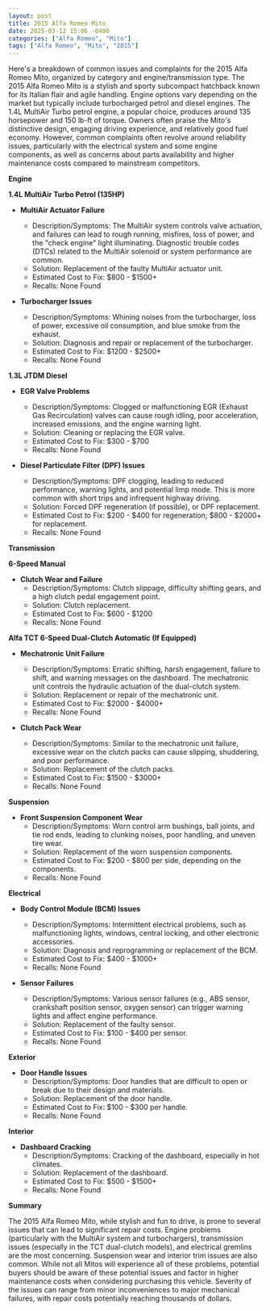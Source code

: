 ```yaml
---
layout: post
title: 2015 Alfa Romeo Mito
date: 2025-03-12 15:06 -0400
categories: ["Alfa Romeo", "Mito"]
tags: ["Alfa Romeo", "Mito", "2015"]
---
```

Here's a breakdown of common issues and complaints for the 2015 Alfa Romeo Mito, organized by category and engine/transmission type. The 2015 Alfa Romeo Mito is a stylish and sporty subcompact hatchback known for its Italian flair and agile handling. Engine options vary depending on the market but typically include turbocharged petrol and diesel engines. The 1.4L MultiAir Turbo petrol engine, a popular choice, produces around 135 horsepower and 150 lb-ft of torque. Owners often praise the Mito's distinctive design, engaging driving experience, and relatively good fuel economy. However, common complaints often revolve around reliability issues, particularly with the electrical system and some engine components, as well as concerns about parts availability and higher maintenance costs compared to mainstream competitors.

**Engine**

**1.4L MultiAir Turbo Petrol (135HP)**

*   **MultiAir Actuator Failure**
    *   Description/Symptoms: The MultiAir system controls valve actuation, and failures can lead to rough running, misfires, loss of power, and the "check engine" light illuminating. Diagnostic trouble codes (DTCs) related to the MultiAir solenoid or system performance are common.
    *   Solution: Replacement of the faulty MultiAir actuator unit.
    *   Estimated Cost to Fix: $800 - $1500+
    *   Recalls: None Found

*   **Turbocharger Issues**
    *   Description/Symptoms: Whining noises from the turbocharger, loss of power, excessive oil consumption, and blue smoke from the exhaust.
    *   Solution: Diagnosis and repair or replacement of the turbocharger.
    *   Estimated Cost to Fix: $1200 - $2500+
    *   Recalls: None Found

**1.3L JTDM Diesel**

*   **EGR Valve Problems**
    *   Description/Symptoms: Clogged or malfunctioning EGR (Exhaust Gas Recirculation) valves can cause rough idling, poor acceleration, increased emissions, and the engine warning light.
    *   Solution: Cleaning or replacing the EGR valve.
    *   Estimated Cost to Fix: $300 - $700
    *   Recalls: None Found

*   **Diesel Particulate Filter (DPF) Issues**
    *   Description/Symptoms: DPF clogging, leading to reduced performance, warning lights, and potential limp mode. This is more common with short trips and infrequent highway driving.
    *   Solution: Forced DPF regeneration (if possible), or DPF replacement.
    *   Estimated Cost to Fix: $200 - $400 for regeneration; $800 - $2000+ for replacement.
    *   Recalls: None Found

**Transmission**

**6-Speed Manual**

*   **Clutch Wear and Failure**
    *   Description/Symptoms: Clutch slippage, difficulty shifting gears, and a high clutch pedal engagement point.
    *   Solution: Clutch replacement.
    *   Estimated Cost to Fix: $600 - $1200
    *   Recalls: None Found

**Alfa TCT 6-Speed Dual-Clutch Automatic (If Equipped)**

*   **Mechatronic Unit Failure**
    *   Description/Symptoms: Erratic shifting, harsh engagement, failure to shift, and warning messages on the dashboard. The mechatronic unit controls the hydraulic actuation of the dual-clutch system.
    *   Solution: Replacement or repair of the mechatronic unit.
    *   Estimated Cost to Fix: $2000 - $4000+
    *   Recalls: None Found

*   **Clutch Pack Wear**
    *   Description/Symptoms: Similar to the mechatronic unit failure, excessive wear on the clutch packs can cause slipping, shuddering, and poor performance.
    *   Solution: Replacement of the clutch packs.
    *   Estimated Cost to Fix: $1500 - $3000+
    *   Recalls: None Found

**Suspension**

*   **Front Suspension Component Wear**
    *   Description/Symptoms: Worn control arm bushings, ball joints, and tie rod ends, leading to clunking noises, poor handling, and uneven tire wear.
    *   Solution: Replacement of the worn suspension components.
    *   Estimated Cost to Fix: $200 - $800 per side, depending on the components.
    *   Recalls: None Found

**Electrical**

*   **Body Control Module (BCM) Issues**
    *   Description/Symptoms: Intermittent electrical problems, such as malfunctioning lights, windows, central locking, and other electronic accessories.
    *   Solution: Diagnosis and reprogramming or replacement of the BCM.
    *   Estimated Cost to Fix: $400 - $1000+
    *   Recalls: None Found

*   **Sensor Failures**
    *   Description/Symptoms: Various sensor failures (e.g., ABS sensor, crankshaft position sensor, oxygen sensor) can trigger warning lights and affect engine performance.
    *   Solution: Replacement of the faulty sensor.
    *   Estimated Cost to Fix: $100 - $400 per sensor.
    *   Recalls: None Found

**Exterior**

*   **Door Handle Issues**
    *   Description/Symptoms: Door handles that are difficult to open or break due to their design and materials.
    *   Solution: Replacement of the door handle.
    *   Estimated Cost to Fix: $100 - $300 per handle.
    *   Recalls: None Found

**Interior**

*   **Dashboard Cracking**
    *   Description/Symptoms: Cracking of the dashboard, especially in hot climates.
    *   Solution: Replacement of the dashboard.
    *   Estimated Cost to Fix: $500 - $1500+
    *   Recalls: None Found

**Summary**

The 2015 Alfa Romeo Mito, while stylish and fun to drive, is prone to several issues that can lead to significant repair costs. Engine problems (particularly with the MultiAir system and turbochargers), transmission issues (especially in the TCT dual-clutch models), and electrical gremlins are the most concerning. Suspension wear and interior trim issues are also common. While not all Mitos will experience all of these problems, potential buyers should be aware of these potential issues and factor in higher maintenance costs when considering purchasing this vehicle. Severity of the issues can range from minor inconveniences to major mechanical failures, with repair costs potentially reaching thousands of dollars.

